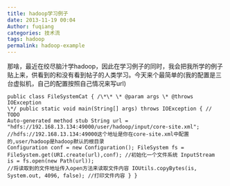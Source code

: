```yaml
---
title: hadoop学习例子
date: 2013-11-19 00:04
Author: fuqiang
categories: 技术流
tags: hadoop
permalink: hadoop-example
---
```



那啥，最近在绞尽脑汁学hadoop，因此在学习例子的同时，我会把我所学的例子贴上来，供看到的和没有看到帖子的人类学习。今天来个最简单的(我的配置是三台虚拟机，自己的配置按照自己情况来写url)
```
public class FileSystemCat { /\*\* \* @param args \* @throws IOException
\*/ public static void main(String[] args) throws IOException { // TODO
Auto-generated method stub String url =
"hdfs://192.168.13.134:49000/user/hadoop/input/core-site.xml";
//hdfs://192.168.13.134:49000这个地址是你在core-site.xml中配置的,user/hadoop是hadoop默认的根目录
Configuration conf = new Configuration(); FileSystem fs =
FileSystem.get(URI.create(url),conf); //初始化一个文件系统 InputStream
is = fs.open(new Path(url));
//将读取到的文件地址传入open方法来读取文件内容 IOUtils.copyBytes(is,
System.out, 4096, false); //打印文件内容 } }
```